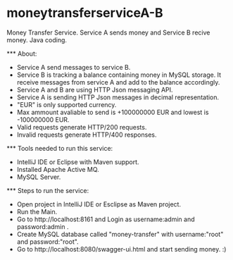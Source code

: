 # moneytransferserviceA-B
Money Transfer Service. Service A sends money and Service B recive money. Java coding.

*** About:
- Service A send messages to service B.
- Service B is tracking a balance containing money in MySQL storage. It receive messages from service A and add to the balance accordingly.
- Service A and B are using HTTP Json messaging API.
- Service A is sending HTTP Json messages in decimal representation.
- "EUR" is only supported currency.
- Max ammount avaliable to send is +100000000 EUR and lowest is -100000000 EUR.
- Valid requests generate HTTP/200 requests.
- Invalid requests generate HTTP/400 responses.

*** Tools needed to run this service:
- IntelliJ IDE or Eclipse with Maven support.
- Installed Apache Active MQ.
- MySQL Server.

*** Steps to run the service:
- Open project in IntelliJ IDE or Esclipse as Maven project.
- Run the Main.
- Go to http://localhost:8161 and Login as username:admin and password:admin .
- Create MySQL database called "money-transfer" with username:"root" and password:"root".
- Go to http://localhost:8080/swagger-ui.html and start sending money. :)
